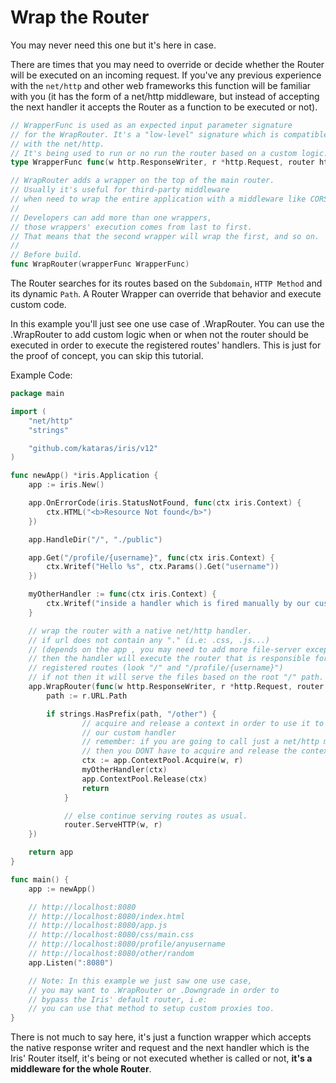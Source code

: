 # Wrap the Router

You may never need this one but it's here in case.

There are times that you may need to override or decide whether the Router will be executed on an incoming request. If you've any previous experience with the `net/http` and other web frameworks this function will be familiar with you (it has the form of a net/http middleware, but instead of accepting the next handler it accepts the Router as a function to be executed or not).

```go
// WrapperFunc is used as an expected input parameter signature
// for the WrapRouter. It's a "low-level" signature which is compatible
// with the net/http.
// It's being used to run or no run the router based on a custom logic.
type WrapperFunc func(w http.ResponseWriter, r *http.Request, router http.HandlerFunc)

// WrapRouter adds a wrapper on the top of the main router.
// Usually it's useful for third-party middleware
// when need to wrap the entire application with a middleware like CORS.
//
// Developers can add more than one wrappers,
// those wrappers' execution comes from last to first.
// That means that the second wrapper will wrap the first, and so on.
//
// Before build.
func WrapRouter(wrapperFunc WrapperFunc)
```

The Router searches for its routes based on the `Subdomain`, `HTTP Method` and its dynamic `Path`. A Router Wrapper can override that behavior and execute custom code.

In this example you'll just see one use case of .WrapRouter. You can use the .WrapRouter to add custom logic when or when not the router should be executed in order to execute the registered routes' handlers. This is just for the proof of concept, you can skip this tutorial.

Example Code:

```go
package main

import (
    "net/http"
    "strings"

    "github.com/kataras/iris/v12"
)

func newApp() *iris.Application {
    app := iris.New()

    app.OnErrorCode(iris.StatusNotFound, func(ctx iris.Context) {
        ctx.HTML("<b>Resource Not found</b>")
    })

    app.HandleDir("/", "./public")

    app.Get("/profile/{username}", func(ctx iris.Context) {
        ctx.Writef("Hello %s", ctx.Params().Get("username"))
    })

    myOtherHandler := func(ctx iris.Context) {
        ctx.Writef("inside a handler which is fired manually by our custom router wrapper")
    }

    // wrap the router with a native net/http handler.
    // if url does not contain any "." (i.e: .css, .js...)
    // (depends on the app , you may need to add more file-server exceptions),
    // then the handler will execute the router that is responsible for the
    // registered routes (look "/" and "/profile/{username}")
    // if not then it will serve the files based on the root "/" path.
    app.WrapRouter(func(w http.ResponseWriter, r *http.Request, router http.HandlerFunc) {
        path := r.URL.Path

        if strings.HasPrefix(path, "/other") {
                // acquire and release a context in order to use it to execute
                // our custom handler
                // remember: if you are going to call just a net/http middleware
                // then you DONT have to acquire and release the context here.
                ctx := app.ContextPool.Acquire(w, r)
                myOtherHandler(ctx)
                app.ContextPool.Release(ctx)
                return
            }

            // else continue serving routes as usual.
            router.ServeHTTP(w, r) 
    })

    return app
}

func main() {
    app := newApp()

    // http://localhost:8080
    // http://localhost:8080/index.html
    // http://localhost:8080/app.js
    // http://localhost:8080/css/main.css
    // http://localhost:8080/profile/anyusername
    // http://localhost:8080/other/random
    app.Listen(":8080")

    // Note: In this example we just saw one use case,
    // you may want to .WrapRouter or .Downgrade in order to
    // bypass the Iris' default router, i.e:
    // you can use that method to setup custom proxies too.
}
```

There is not much to say here, it's just a function wrapper which accepts the native response writer and request and the next handler which is the Iris' Router itself, it's being or not executed whether is called or not, **it's a middleware for the whole Router**.


<!-- slide:break-100 -->
